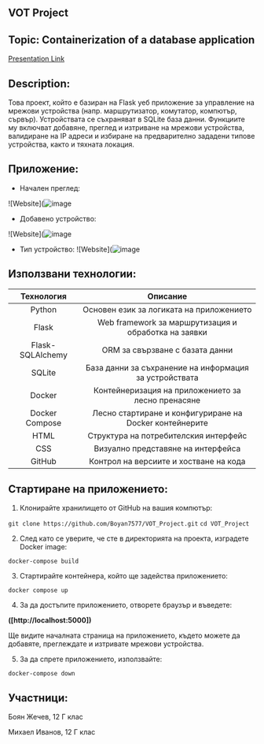 ## VOT Project


## **Topic:** Containerization of a database application

[Presentation Link](https://docs.google.com/presentation/d/1_O8RlYBepFJ_p4D_kgbbtEYLQEAibMY0EqgfNf-o0dI/edit?hl=en-GB#slide=id.p)


## **Description:** 

Това проект, който е базиран на Flask уеб приложение за управление на мрежови устройства (напр. маршрутизатор, комутатор, компютър, сървър). Устройствата се съхраняват в SQLite база данни.
Функциите му включват добавяне, преглед и изтриване на мрежови устройства, валидиране на IP адреси и избиране на предварително зададени типове устройства, както и тяхната локация.

## **Приложение:**

- Начален преглед:
  
![Website](![image](https://github.com/user-attachments/assets/f0a9fa9c-4e54-4a10-aa92-f5a2218ebd71)


- Добавено устройство:
  
![Website](![image](https://github.com/user-attachments/assets/dc5abff2-1659-419e-a162-8db2249e8e21)


- Тип устройство:
![Website](![image](https://github.com/user-attachments/assets/365f4739-f558-4bc0-b89b-95204681d3b6)



## **Използвани технологии:**

| Технология| Описание|
| :---: | :---: |
| Python | Основен език за логиката на приложението |
| Flask | Web framework за маршрутизация и обработка на заявки |
| Flask-SQLAlchemy| ORM за свързване с базата данни |
| SQLite| База данни за съхранение на информация за устройствата |
| Docker| Контейнеризация на приложението за лесно пренасяне |
| Docker Compose| Лесно стартиране и конфигуриране на Docker контейнерите |
| HTML| Структура на потребителския интерфейс |
| CSS| Визуално представяне на интерфейса |
| GitHub| Контрол на версиите и хостване на кода |



## **Стартиране на приложението:**

1. Клонирайте хранилището от GitHub на вашия компютър:

`git clone https://github.com/Boyan7577/VOT_Project.git`
`cd VOT_Project`

2. След като се уверите, че сте в директорията на проекта, изградете Docker image:

`docker-compose build`

3. Стартирайте контейнера, който ще задейства приложението:

`docker compose up`

4. За да достъпите приложението, отворете браузър и въведете:

**([http://localhost:5000])**

Ще видите началната страница на приложението, където можете да добавяте, преглеждате и изтривате мрежови устройства.

5. За да спрете приложението, използвайте:

`docker-compose down`


## **Участници:**
Боян Жечев, 12 Г клас

Михаел Иванов, 12 Г клас


